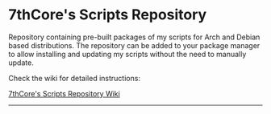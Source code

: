 # 7thCore's Scripts Repository

Repository containing pre-built packages of my scripts for Arch and Debian based distributions. The repository can be added to your package manager to allow installing and updating my scripts without the need to manually update.

Check the wiki for detailed instructions:

[7thCore's Scripts Repository Wiki](../../wikis)

-------------------------
